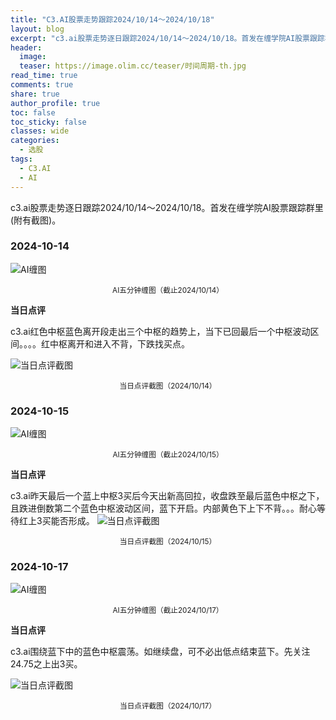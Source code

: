 ```yaml
---
title: "C3.AI股票走势跟踪2024/10/14～2024/10/18"
layout: blog
excerpt: "c3.ai股票走势逐日跟踪2024/10/14～2024/10/18。首发在缠学院AI股票跟踪群里(附有截图)。"
header:
  image: 
  teaser: https://image.olim.cc/teaser/时间周期-th.jpg
read_time: true
comments: true
share: true
author_profile: true
toc: false
toc_sticky: false
classes: wide
categories:
  - 选股
tags:
  - C3.AI
  - AI
---
```


c3.ai股票走势逐日跟踪2024/10/14～2024/10/18。首发在缠学院AI股票跟踪群里(附有截图)。

### 2024-10-14

![AI缠图](https://image.olim.cc/2024b/AI-20241014-m5-c.png)
<small><center>AI五分钟缠图（截止2024/10/14）</center></small>

**当日点评**

c3.ai红色中枢蓝色离开段走出三个中枢的趋势上，当下已回最后一个中枢波动区间。。。。红中枢离开和进入不背，下跌找买点。

![当日点评截图](https://image.olim.cc/2024b/AI-20241014-comments-1.jpg)
<small><center>当日点评截图（2024/10/14）</center></small>

### 2024-10-15

![AI缠图](https://image.olim.cc/2024b/AI-20241015-m5-c.png)
<small><center>AI五分钟缠图（截止2024/10/15）</center></small>

**当日点评**

c3.ai昨天最后一个蓝上中枢3买后今天出新高回拉，收盘跌至最后蓝色中枢之下，且跌进倒数第二个蓝色中枢波动区间，蓝下开启。内部黄色下上下不背。。。耐心等待红上3买能否形成。
![当日点评截图](https://image.olim.cc/2024b/AI-20241015-comments-1.jpg)
<small><center>当日点评截图（2024/10/15）</center></small>

### 2024-10-17

![AI缠图](https://image.olim.cc/2024b/AI-20241017-m5-c.png)
<small><center>AI五分钟缠图（截止2024/10/17）</center></small>

**当日点评**

c3.ai围绕蓝下中的蓝色中枢震荡。如继续盘，可不必出低点结束蓝下。先关注24.75之上出3买。

![当日点评截图](https://image.olim.cc/2024b/AI-20241017-comments-1.jpg)
<small><center>当日点评截图（2024/10/17）</center></small>